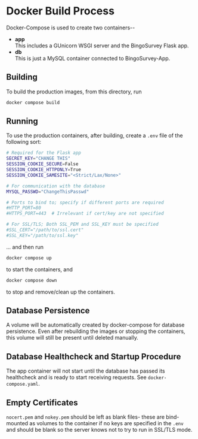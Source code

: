 # Docker Build Process

Docker-Compose is used to create two containers--

- **app**  
    This includes a GUnicorn WSGI server and the BingoSurvey Flask app.
- **db**  
    This is just a MySQL container connected to BingoSurvey-App.

## Building

To build the production images, from this directory, run
``` bash
docker compose build
```

## Running

To use the production containers, after building, create a `.env` file of the following sort:
``` bash
# Required for the Flask app
SECRET_KEY="CHANGE THIS"
SESSION_COOKIE_SECURE=False
SESSION_COOKIE_HTTPONLY=True
SESSION_COOKIE_SAMESITE="<Strict/Lax/None>"

# For communication with the database
MYSQL_PASSWD="ChangeThisPasswd"

# Ports to bind to; specify if different ports are required
#HTTP_PORT=80
#HTTPS_PORT=443  # Irrelevant if cert/key are not specified

# For SSL/TLS; Both SSL_PEM and SSL_KEY must be specified
#SSL_CERT="/path/to/ssl.cert"
#SSL_KEY="/path/to/ssl.key"
```

... and then run
``` bash
docker compose up
```

to start the containers, and

``` bash
docker compose down
```
to stop and remove/clean up the containers.

## Database Persistence
A volume will be automatically created by docker-compose for database persistence. Even after rebuilding the images or stopping the containers, this volume will still be present until deleted manually.


## Database Healthcheck and Startup Procedure
The app container will not start until the database has passed its healthcheck and is ready to start receiving requests. See `docker-compose.yaml`.

## Empty Certificates
`nocert.pem` and `nokey.pem` should be left as blank files- these are bind-mounted as volumes to the container if no keys are specified in the `.env` and should be blank so the server knows not to try to run in SSL/TLS mode.
